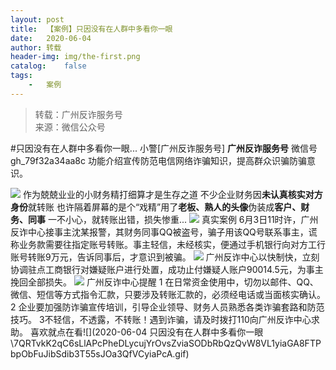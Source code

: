 ```yaml
---
layout:	post
title:	【案例】只因没有在人群中多看你一眼
date:	2020-06-04
author:	转载
header-img:	img/the-first.png
catalog:	false
tags:
	-	案例
---
```


<blockquote><p>转载：广州反诈服务号<br>
来源：微信公众号</p></blockquote>

#只因没有在人群中多看你一眼...
小警[广州反诈服务号]
**广州反诈服务号**
微信号gh_79f32a34aa8c
功能介绍宣传防范电信网络诈骗知识，提高群众识骗防骗意识。

![]({{site.baseurl}}/postimg/U80CvqU0rQqG0S0XG3fcRK4qGEDtzbMGtibtPhe57g57mFz7wBakhrRGhz7GZVics8N5C7CqsbPv0Q0fsicpibIlrg.gif)
作为兢兢业业的小财务精打细算才是生存之道
不少企业财务因**未认真核实对方身份**就转账
也许隔着屏幕的是个“戏精”用了**老板、熟人的头像**伪装成**客户、财务、同事**
一不小心，就转账出错，损失惨重...
![]({{site.baseurl}}/postimg/U80CvqU0rQqsicpVSgz8Fz2z2QLWVsficIibRHjVgjLTqVibNQoHN41XBqFic5F4jGTqnPUAF1k01ib9ic0FFsFib7SjpA.jpeg)
真实案例
6月3日11时许，广州反诈中心接事主沈某报警，其财务同事QQ被盗号，骗子用该QQ号联系事主，谎称业务款需要往指定账号转账。事主轻信，未经核实，便通过手机银行向对方工行账号转账9万元，告诉同事后，才意识到被骗。
![]({{site.baseurl}}/postimg/U80CvqU0rQqsicpVSgz8Fz2z2QLWVsficIjXJzLQcSXeguRPvf91TV8IyMWJM9PxoicMiaapCib9Qrv6st51pdZrLlQ.jpeg)
广州反诈中心以快制快，立刻协调驻点工商银行对嫌疑账户进行处置，成功止付嫌疑人账户90014.5元，为事主挽回全部损失。
![]({{site.baseurl}}/postimg/U80CvqU0rQqsicpVSgz8Fz2z2QLWVsficItFfGNCYk2zrhcAjmeqpUibOxPX96jDNwRKRgj21oUo12pk6FnOq825Q.jpeg)
广州反诈中心提醒
1
在日常资金使用中，切勿以邮件、QQ、微信、短信等方式指令汇款，只要涉及转账汇款的，必须经电话或当面核实确认。
2
企业要加强防诈骗宣传培训，引导企业领导、财务人员熟悉各类诈骗套路和防范技巧。
3不轻信，不透露，不转账！遇到诈骗，请及时拨打110向广州反诈中心求助。
喜欢就点在看![](2020-06-04
只因没有在人群中多看你一眼\\7QRTvkK2qC6sLlAPcPheDLycujYrOvsZviaSODbRbQzQvW8VL1yiaGA8FTPbpObFuJibSdib3T55sJOa3QfVCyiaPcA.gif)
